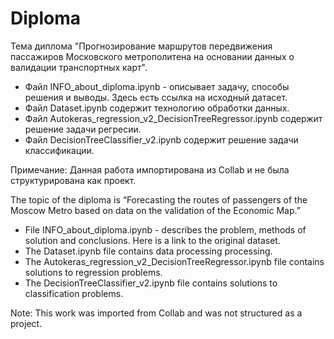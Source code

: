 # Diploma
Тема диплома "Прогнозирование маршрутов передвижения пассажиров Московского метрополитена на основании данных о валидации транспортных карт".
- Файл INFO_about_diploma.ipynb - описывает задачу, способы решения и выводы. Здесь есть ссылка на исходный датасет.
- Файл Dataset.ipynb содержит технологию обработки данных.
- Файл Autokeras_regression_v2_DecisionTreeRegressor.ipynb содержит решение задачи регресии.
- Файл DecisionTreeClassifier_v2.ipynb содержит решение задачи классификации.

Примечание: Данная работа импортирована из Collab и не была структурирована как проект. 

The topic of the diploma is “Forecasting the routes of passengers of the Moscow Metro based on data on the validation of the Economic Map.”
- File INFO_about_diploma.ipynb - describes the problem, methods of solution and conclusions. Here is a link to the original dataset.
- The Dataset.ipynb file contains data processing processing.
- The Autokeras_regression_v2_DecisionTreeRegressor.ipynb file contains solutions to regression problems.
- The DecisionTreeClassifier_v2.ipynb file contains solutions to classification problems.

Note: This work was imported from Collab and was not structured as a project.
